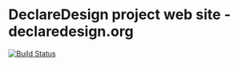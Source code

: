 # DeclareDesign project web site - declaredesign.org

[![Build Status](https://travis-ci.org/DeclareDesign/declaredesign.org.svg?branch=master)](https://travis-ci.org/DeclareDesign/declaredesign.org)
